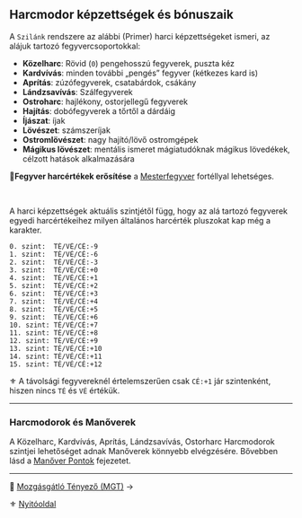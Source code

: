 ## Harcmodor képzettségek és bónuszaik

A `Szilánk` rendszere az alábbi (Primer) harci képzettségeket ismeri, az alájuk tartozó fegyvercsoportokkal:

- **Közelharc**: Rövid (`0`) pengehosszú fegyverek, puszta kéz
- **Kardvívás**: minden további „pengés” fegyver (kétkezes kard is)
- **Aprítás**: zúzófegyverek, csatabárdok, csákány
- **Lándzsavívás**: Szálfegyverek
- **Ostroharc**: hajlékony, ostorjellegű fegyverek
- **Hajítás**: dobófegyverek a tőrtől a dárdáig
- **Íjászat**: íjak
- **Lövészet**: számszeríjak
- **Ostromlövészet**: nagy hajító/lövő ostromgépek
- **Mágikus lövészet**: mentális ismeret mágiatudóknak mágikus lövedékek, célzott hatások alkalmazására

🔆**Fegyver harcértékek erősítése** a [Mesterfegyver](fortelyok.harci/mesterfegyver.md) fortéllyal lehetséges.

<br />

A harci képzettségek aktuális szintjétől függ, hogy az alá tartozó fegyverek egyedi harcértékeihez milyen általános harcérték pluszokat kap még a karakter.

<!-- tag: md_codeblock_harcmodor_kepzettseg_bonuszok_start -->

```
0. szint:  TÉ/VÉ/CÉ:-9
1. szint:  TÉ/VÉ/CÉ:-6
2. szint:  TÉ/VÉ/CÉ:-3
3. szint:  TÉ/VÉ/CÉ:+0
4. szint:  TÉ/VÉ/CÉ:+1
5. szint:  TÉ/VÉ/CÉ:+2
6. szint:  TÉ/VÉ/CÉ:+3
7. szint:  TÉ/VÉ/CÉ:+4
8. szint:  TÉ/VÉ/CÉ:+5
9. szint:  TÉ/VÉ/CÉ:+6
10. szint: TÉ/VÉ/CÉ:+7
11. szint: TÉ/VÉ/CÉ:+8
12. szint: TÉ/VÉ/CÉ:+9
13. szint: TÉ/VÉ/CÉ:+10
14. szint: TÉ/VÉ/CÉ:+11
15. szint: TÉ/VÉ/CÉ:+12
```

<!-- tag: md_codeblock_harcmodor_kepzettseg_bonuszok_end -->

⚜️ A távolsági fegyvereknél értelemszerűen csak `CÉ:+1` jár szintenként, hiszen nincs `TÉ` és `VÉ` értékük.

---
### Harcmodorok és Manőverek

A Közelharc, Kardvívás, Aprítás, Lándzsavívás, Ostorharc Harcmodorok szintjei lehetőséget adnak Manőverek könnyebb elvégzésére. Bővebben lásd a [Manőver Pontok](066_02_manover_pontok.md) fejezetet.

---

🔗 [Mozgásgátló Tényező (MGT)](062_03_MGT_99.md) →

⚜️ [Nyitóoldal](start.md#6-harcrendszer-%EF%B8%8F)
